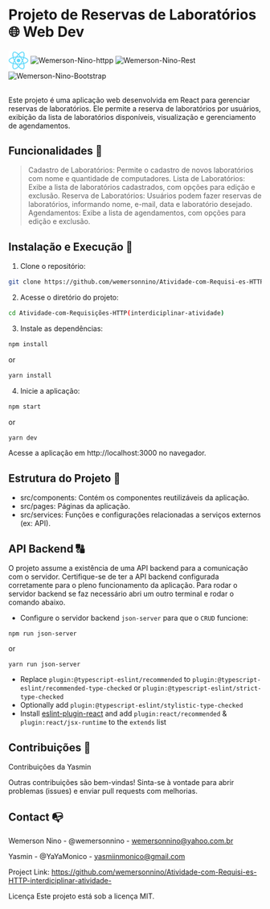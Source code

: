 # Projeto de Reservas de Laboratórios 🌐 Web Dev

<div style="display: inline_block">
<img align="center" alt="Wemerson-Nino-React" height="40" width="40" src="https://raw.githubusercontent.com/devicons/devicon/master/icons/react/react-original.svg">
<img align="center" alt="Wemerson-Nino-httpp" height="40" width="40" src="https://user-images.githubusercontent.com/25181517/192107854-765620d7-f909-4953-a6da-36e1ef69eea6.png">
<img align="center" alt="Wemerson-Nino-Rest" height="40" width="40" src="https://user-images.githubusercontent.com/25181517/192107858-fe19f043-c502-4009-8c47-476fc89718ad.png">
<img align="center" alt="Wemerson-Nino-Bootstrap" height="40" width="40" src="https://user-images.githubusercontent.com/25181517/183898054-b3d693d4-dafb-4808-a509-bab54cf5de34.png">
</div><br>

Este projeto é uma aplicação web desenvolvida em React para gerenciar reservas de laboratórios. Ele permite a reserva de laboratórios por usuários, exibição da lista de laboratórios disponíveis, visualização e gerenciamento de agendamentos.


## Funcionalidades 🔨 
> Cadastro de Laboratórios: Permite o cadastro de novos laboratórios com nome e quantidade de computadores.
> Lista de Laboratórios: Exibe a lista de laboratórios cadastrados, com opções para edição e exclusão.
> Reserva de Laboratórios: Usuários podem fazer reservas de laboratórios, informando nome, e-mail, data e laboratório desejado.
> Agendamentos: Exibe a lista de agendamentos, com opções para edição e exclusão.

## Instalação e Execução 📜

1. Clone o repositório:
``` bash
git clone https://github.com/wemersonnino/Atividade-com-Requisi-es-HTTP-interdiciplinar-atividade-.git
```

2. Acesse o diretório do projeto:

```bash
cd Atividade-com-Requisições-HTTP(interdiciplinar-atividade)
````

3. Instale as dependências:

```bash
npm install
```
or
```bash
yarn install
```

4. Inicie a aplicação:

```bash
npm start
```
or
```bash
yarn dev
```
Acesse a aplicação em http://localhost:3000 no navegador.

## Estrutura do Projeto :atm:
- src/components: Contém os componentes reutilizáveis da aplicação.
- src/pages: Páginas da aplicação.
- src/services: Funções e configurações relacionadas a serviços externos (ex: API).

## API Backend :capital_abcd:

O projeto assume a existência de uma API backend para a comunicação com o servidor. Certifique-se de ter a API backend configurada corretamente para o pleno funcionamento da aplicação.
Para rodar o servidor backend se faz necessário abri um outro terminal e rodar o comando abaixo.

- Configure o servidor backend `json-server` para que o `CRUD` funcione:

``` shel
npm run json-server
```
or
``` shel
yarn run json-server

```

- Replace `plugin:@typescript-eslint/recommended` to `plugin:@typescript-eslint/recommended-type-checked` or `plugin:@typescript-eslint/strict-type-checked`
- Optionally add `plugin:@typescript-eslint/stylistic-type-checked`
- Install [eslint-plugin-react](https://github.com/jsx-eslint/eslint-plugin-react) and add `plugin:react/recommended` & `plugin:react/jsx-runtime` to the `extends` list

## Contribuições :chocolate_bar:
Contribuições da Yasmin 

Outras contribuições são bem-vindas! Sinta-se à vontade para abrir problemas (issues) e enviar pull requests com melhorias.

## Contact :mailbox_with_no_mail:
Wemerson Nino - @wemersonnino - wemersonnino@yahoo.com.br

Yasmin - @YaYaMonico - yasmiinmonico@gmail.com

Project Link: https://github.com/wemersonnino/Atividade-com-Requisi-es-HTTP-interdiciplinar-atividade-



Licença
Este projeto está sob a licença MIT.
